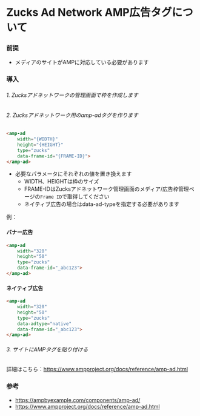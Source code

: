 # Zucks Ad Network AMP広告タグについて

### 前提
 - メディアのサイトがAMPに対応している必要があります


### 導入

###### 1. Zucksアドネットワークの管理画面で枠を作成します

###### 2. Zucksアドネットワーク用のamp-adタグを作ります
```html
<amp-ad
    width="{WIDTH}"
    height="{HEIGHT}"
    type="zucks"
    data-frame-id="{FRAME-ID}">
</amp-ad>
```

- 必要なパラメータにそれぞれの値を置き換えます
    - WIDTH、HEIGHTは枠のサイズ
    - FRAME-IDはZucksアドネットワーク管理画面のメディア/広告枠管理ページの`Frame ID`で取得してください
    - ネイティブ広告の場合はdata-ad-typeを指定する必要があります

例：
#### バナー広告

```html
<amp-ad
    width="320"
    height="50"
    type="zucks"
    data-frame-id="_abc123">
</amp-ad>
```    

#### ネイティブ広告

```html
<amp-ad
    width="320"
    height="50"
    type="zucks"
    data-adtype="native"
    data-frame-id="_abc123">
</amp-ad>
```    

###### 3. サイトにAMPタグを貼り付ける

詳細はこちら：https://www.ampproject.org/docs/reference/amp-ad.html


### 参考
- https://ampbyexample.com/components/amp-ad/
- https://www.ampproject.org/docs/reference/amp-ad.html
